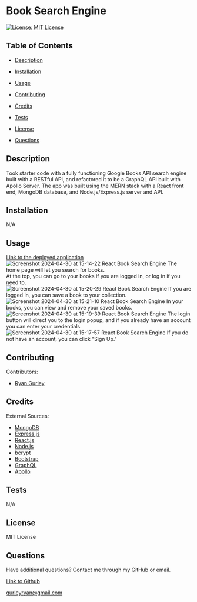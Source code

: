 # Book Search Engine


[![License: MIT License](https://img.shields.io/badge/License-MIT-green.svg)](https://opensource.org/license/mit/)

## Table of Contents

 * [Description](#description)

 * [Installation](#installation)

 * [Usage](#usage)

 * [Contributing](#contributing)

 * [Credits](#credits)

 * [Tests](#tests)

 * [License](#license)

 * [Questions](#questions)

## Description

Took starter code with a fully functioning Google Books API search engine built with a RESTful API, and refactored it to be a GraphQL API built with Apollo Server. The app was built using the MERN stack with a React front end, MongoDB database, and Node.js/Express.js server and API.

## Installation

N/A

## Usage

[Link to the deployed application](https://book-search-engine-kert.onrender.com/) <br />
![Screenshot 2024-04-30 at 15-14-22 React Book Search Engine](https://github.com/gurleyryan/Book-Search-Engine/assets/48134032/1f191c9c-27db-4b8d-9614-5e13adc90c53)
The home page will let you search for books. <br /> At the top, you can go to your books if you are logged in, or log in if you need to. <br />
![Screenshot 2024-04-30 at 15-20-29 React Book Search Engine](https://github.com/gurleyryan/Book-Search-Engine/assets/48134032/10146cf7-7f1b-453e-a31b-2737709b59d2)
If you are logged in, you can save a book to your collection. <br />
![Screenshot 2024-04-30 at 15-21-10 React Book Search Engine](https://github.com/gurleyryan/Book-Search-Engine/assets/48134032/dce42ec1-22a8-45f6-b539-b39832e3ac83)
In your books, you can view and remove your saved books. <br />
![Screenshot 2024-04-30 at 15-19-39 React Book Search Engine](https://github.com/gurleyryan/Book-Search-Engine/assets/48134032/9a3dcaa5-5785-453f-9151-98afa872084f)
The login button will direct you to the login popup, and if you already have an account you can enter your credentials. <br />
![Screenshot 2024-04-30 at 15-17-57 React Book Search Engine](https://github.com/gurleyryan/Book-Search-Engine/assets/48134032/ad948dce-ffa4-4eea-9a64-8c38e4696e08)
If you do not have an account, you can click "Sign Up." 

## Contributing

Contributors: <br />

- [Ryan Gurley](https://github.com/gurleyryan)

## Credits

External Sources: <br />
- [MongoDB]() <br />
- [Express.js](https://www.npmjs.com/package/express) <br />
- [React.js]() <br />
- [Node.js](https://nodejs.org/en) <br />
- [bcrypt]() <br />
- [Bootstrap]() <br />
- [GraphQL]() <br />
- [Apollo]() <br />

## Tests

N/A

## License

MIT License

## Questions

Have additional questions? Contact me through my GitHub or email.

[Link to Github](https://github.com/gurleyryan)

<a href="mailto:gurleyryan@gmail.com">gurleyryan@gmail.com</a>

